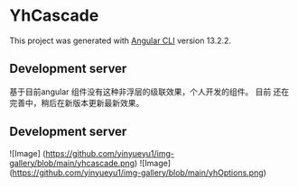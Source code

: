 # YhCascade

This project was generated with [Angular CLI](https://github.com/angular/angular-cli) version 13.2.2.

## Development server

基于目前angular 组件没有这种非浮层的级联效果，个人开发的组件。
目前 还在完善中，稍后在新版本更新最新效果。

## Development server
![Image] (https://github.com/yinyueyu1/img-gallery/blob/main/yhcascade.png)
![Image] (https://github.com/yinyueyu1/img-gallery/blob/main/yhOptions.png)
